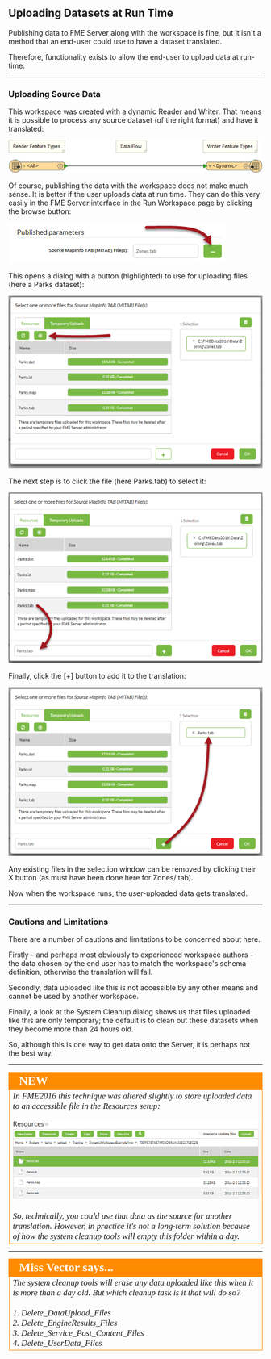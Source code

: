## Uploading Datasets at Run Time ##

Publishing data to FME Server along with the workspace is fine, but it isn't a method that an end-user could use to have a dataset translated.

Therefore, functionality exists to allow the end-user to upload data at run-time.

---

### Uploading Source Data ###

This workspace was created with a dynamic Reader and Writer. That means it is possible to process any source dataset (of the right format) and have it translated:

![](./Images/Img2.08.TempUploadDynamicWorkspace.png)

Of course, publishing the data with the workspace does not make much sense. It is better if the user uploads data at run time. They can do this very easily in the FME Server interface in the Run Workspace page by clicking the browse button:

![](./Images/Img2.09.TempUploadBrowseButton.png)

This opens a dialog with a button (highlighted) to use for uploading files (here a Parks dataset):

![](./Images/Img2.10.TempUploadFileSelect.png)

The next step is to click the file (here Parks.tab) to select it:

![](./Images/Img2.11.TempUploadFileSelect2.png)

Finally, click the [+] button to add it to the translation:

![](./Images/Img2.12.TempUploadFileSelect3.png)

Any existing files in the selection window can be removed by clicking their X button (as must have been done here for Zones/.tab).

Now when the workspace runs, the user-uploaded data gets translated.

---

### Cautions and Limitations ###

There are a number of cautions and limitations to be concerned about here.

Firstly - and perhaps most obviously to experienced workspace authors - the data chosen by the end user has to match the workspace's schema definition, otherwise the translation will fail. 

Secondly, data uploaded like this is not accessible by any other means and cannot be used by another workspace.

Finally, a look at the System Cleanup dialog shows us that files uploaded like this are only temporary; the default is to clean out these datasets when they become more than 24 hours old.

So, although this is one way to get data onto the Server, it is perhaps not the best way.

---

<!--New Section--> 

<table style="border-spacing: 0px">
<tr>
<td style="vertical-align:middle;background-color:darkorange;border: 2px solid darkorange">
<i class="fa fa-bolt fa-lg fa-pull-left fa-fw" style="color:white;padding-right: 12px;vertical-align:text-top"></i>
<span style="color:white;font-size:x-large;font-weight: bold;font-family:serif">NEW</span>
</td>
</tr>

<tr>
<td style="border: 1px solid darkorange">
<span style="font-family:serif; font-style:italic; font-size:larger">
In FME2016 this technique was altered slightly to store uploaded data to an accessible file in the Resources setup:
<br><br><img src="./Images/Img2.13.TempUploadStoredInResources.png">
<br><br>So, technically, you could use that data as the source for another translation. However, in practice it's not a long-term solution because of how the system cleanup tools will empty this folder within a day.
</span>
</td>
</tr>
</table>

---

<!--Person X Says Section-->

<table style="border-spacing: 0px">
<tr>
<td style="vertical-align:middle;background-color:darkorange;border: 2px solid darkorange">
<i class="fa fa-quote-left fa-lg fa-pull-left fa-fw" style="color:white;padding-right: 12px;vertical-align:text-top"></i>
<span style="color:white;font-size:x-large;font-weight: bold;font-family:serif">Miss Vector says...</span>
</td>
</tr>

<tr>
<td style="border: 1px solid darkorange">
<span style="font-family:serif; font-style:italic; font-size:larger">
The system cleanup tools will erase any data uploaded like this when it is more than a day old. But which cleanup task is it that will do so?
<br><br>1. Delete&#95;DataUpload&#95;Files
<br>2. Delete&#95;EngineResults&#95;Files
<br>3. Delete&#95;Service_Post&#95;Content&#95;Files
<br>4. Delete&#95;UserData&#95;Files
</span>
</td>
</tr>
</table>